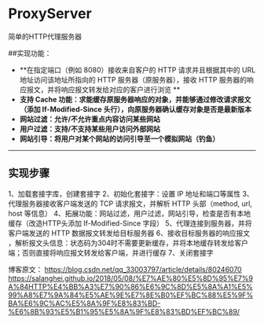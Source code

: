 # ProxyServer
简单的HTTP代理服务器

##实现功能：

- **在指定端口（例如 8080）接收来自客户的 HTTP 请求并且根据其中的 URL 地址访问该地址所指向的 HTTP 服务器（原服务器），接收 HTTP 服务器的响应报文，并将响应报文转发给对应的客户进行浏览 **
- **支持 Cache 功能：求能缓存原服务器响应的对象，并能够通过修改请求报文（添加 If-Modified-Since 头行），向原服务器确认缓存对象是否是最新版本**
- **网站过滤：允许/不允许重点内容访问某些网站**
- **用户过滤：支持/不支持某些用户访问外部网站**
- **网站引导：将用户对某个网站的访问引导至一个模拟网站（钓鱼）**

-------------------

## 实现步骤

1、加载套接字库，创建套接字
2、初始化套接字：设置  IP 地址和端口等属性
3、代理服务器接收客户端发送的 TCP 请求报文，并解析 HTTP 头部（method, url, host 等信息）
4、拓展功能：网站过滤，用户过滤，网站引导，检查是否有本地缓存（改造HTTP头添加 If-Modified-Since 字段）
5、代理连接到服务器，并将客户端发送的 HTTP 数据报文转发给目标服务器
6、接收目标服务器的响应报文 ，解析报文头信息：状态码为304时不需要更新缓存，并将本地缓存转发给客户端；否则直接将响应报文转发给客户端，并进行缓存
7、关闭套接字

博客原文：
https://blog.csdn.net/qq_33003797/article/details/80246070
https://salanghei.github.io/2018/05/08/%E7%AE%80%E5%8D%95%E7%9A%84HTTP%E4%BB%A3%E7%90%86%E6%9C%8D%E5%8A%A1%E5%99%A8%E7%9A%84%E5%AE%9E%E7%8E%B0%EF%BC%88%E5%9F%BA%E6%9C%AC%E5%8A%9F%E8%83%BD-%E6%8B%93%E5%B1%95%E5%8A%9F%E8%83%BD%EF%BC%89/
